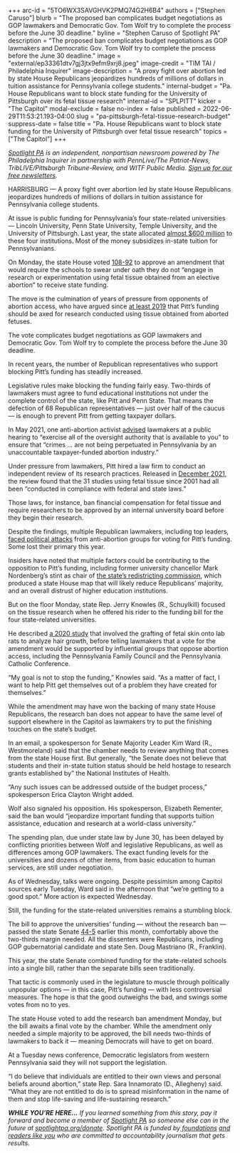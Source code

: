 +++
arc-id = "5TO6WX3SAVGHVK2PMQ74G2H6B4"
authors = ["Stephen Caruso"]
blurb = "The proposed ban complicates budget negotiations as GOP lawmakers and Democratic Gov. Tom Wolf try to complete the process before the June 30 deadline."
byline = "Stephen Caruso of Spotlight PA"
description = "The proposed ban complicates budget negotiations as GOP lawmakers and Democratic Gov. Tom Wolf try to complete the process before the June 30 deadline."
image = "external/ep33361dtv7gj3jtx9efm9xrj8.jpeg"
image-credit = "TIM TAI / Philadelphia Inquirer"
image-description = "A proxy fight over abortion led by state House Republicans jeopardizes hundreds of millions of dollars in tuition assistance for Pennsylvania college students."
internal-budget = "Pa. House Republicans want to block state funding for the University of Pittsburgh over its fetal tissue research"
internal-id = "SPLPITT"
kicker = "The Capitol"
modal-exclude = false
no-index = false
published = 2022-06-29T11:53:21.193-04:00
slug = "pa-pittsburgh-fetal-tissue-research-budget"
suppress-date = false
title = "Pa. House Republicans want to block state funding for the University of Pittsburgh over fetal tissue research"
topics = ["The Capitol"]
+++

<a href="https://www.spotlightpa.org/"><i>Spotlight PA</i></a><i> is an independent, nonpartisan newsroom powered by The Philadelphia Inquirer in partnership with PennLive/The Patriot-News, TribLIVE/Pittsburgh Tribune-Review, and WITF Public Media. </i><a href="https://www.spotlightpa.org/newsletters"><i>Sign up for our free newsletters</i></a><i>.</i>

HARRISBURG —&nbsp;A proxy fight over abortion led by state House Republicans jeopardizes hundreds of millions of dollars in tuition assistance for Pennsylvania college students.

At issue is public funding for Pennsylvania’s four state-related universities — Lincoln University, Penn State University, Temple University, and the University of Pittsburgh. Last year, the state allocated <a href="https://web.archive.org/20220618124018/https://www.budget.pa.gov/Publications%20and%20Reports/CommonwealthBudget/Documents/2021-22%20Enacted%20Budget/2021-22%20Budget%20Track%201.pdf">almost $600 million</a> to these four institutions. Most of the money subsidizes in-state tuition for Pennsylvanians.

On Monday, the state House voted <a href="https://www.legis.state.pa.us/CFDOCS/Legis/RC/Public/rc_view_action2.cfm?sess_yr=2021&sess_ind=0&rc_body=H&rc_nbr=1047">108-92</a> to approve an amendment that would require the schools to swear under oath they do not “engage in research or experimentation using fetal tissue obtained from an elective abortion” to receive state funding.

<script src="https://www.spotlightpa.org/embed.js" async></script><div data-spl-embed-version="1" data-spl-src="https://www.spotlightpa.org/embeds/newsletter/"></div>

The move is the culmination of years of pressure from opponents of abortion access, who have argued since <a href="https://www.penncapital-star.com/blog/house-republicans-ponder-rider-on-pitt-funding-to-prevent-fetal-tissue-research/">at least 2019</a> that Pitt’s funding should be axed for research conducted using tissue obtained from aborted fetuses.

The vote complicates budget negotiations as GOP lawmakers and Democratic Gov. Tom Wolf try to complete the process before the June 30 deadline.

In recent years, the number of Republican representatives who support blocking Pitt’s funding has steadily increased.

Legislative rules make blocking the funding fairly easy. Two-thirds of lawmakers must agree to fund educational institutions not under the complete control of the state, like Pitt and Penn State. That means the defection of 68 Republican representatives — just over half of the caucus — is enough to prevent Pitt from getting taxpayer dollars.

In May 2021, one anti-abortion activist <a href="https://web.archive.org/20220702064950/https://www.legis.state.pa.us/WU01/LI/TR/Transcripts/2021_0086T.pdf">advised</a> lawmakers at a public hearing to “exercise all of the oversight authority that is available to you” to ensure that “crimes … are not being perpetuated in Pennsylvania by an unaccountable taxpayer-funded abortion industry.”

Under pressure from lawmakers, Pitt hired a law firm to conduct an independent review of its research practices. Released in <a href="https://web.archive.org/20220611060054/https://humancelltissueresearch.pitt.edu/sites/default/files/Regulatory%20Assessment%20of%20Human%20Fetal%20Tissue%20Research%20(00877347-2)%5b4%5d.PDF">December 2021</a>, the review found that the 31 studies using fetal tissue since 2001 had all been “conducted in compliance with federal and state laws.”

Those laws, for instance, ban financial compensation for fetal tissue and require researchers to be approved by an internal university board before they begin their research.

Despite the findings, multiple Republican lawmakers, including top leaders, <a href="https://www.spotlightpa.org/news/2022/05/pa-primary-election-results-budget-impasse/">faced political attacks</a> from anti-abortion groups for voting for Pitt’s funding. Some lost their primary this year.

Insiders have noted that multiple factors could be contributing to the opposition to Pitt’s funding, including former university chancellor Mark Nordenberg’s stint as chair of <a href="https://www.spotlightpa.org/news/2021/12/pennsylvania-redistricting-state-house-senate-maps/">the state’s redistricting commission</a>, which produced a state House map that will likely reduce Republicans’ majority, and an overall distrust of higher education institutions.

But on the floor Monday, state Rep. Jerry Knowles (R., Schuylkill) focused on the tissue research when he offered his rider to the funding bill for the four state-related universities.

He described <a href="https://www.ncbi.nlm.nih.gov/pmc/articles/PMC7471691/">a 2020 study</a> that involved the grafting of fetal skin onto lab rats to analyze hair growth, before telling lawmakers that a vote for the amendment would be supported by influential groups that oppose abortion access, including the Pennsylvania Family Council and the Pennsylvania Catholic Conference.

“My goal is not to stop the funding,” Knowles said. “As a matter of fact, I want to help Pitt get themselves out of a problem they have created for themselves.”

While the amendment may have won the backing of many state House Republicans, the research ban does not appear to have the same level of support elsewhere in the Capitol as lawmakers try to put the finishing touches on the state’s budget.

In an email, a spokesperson for Senate Majority Leader Kim Ward (R., Westmoreland) said that the chamber needs to review anything that comes from the state House first. But generally, “the Senate does not believe that students and their in-state tuition status should be held hostage to research grants established by” the National Institutes of Health.

“Any such issues can be addressed outside of the budget process,” spokesperson Erica Clayton Wright added.

Wolf also signaled his opposition. His spokesperson, Elizabeth Rementer, said the ban would “jeopardize important funding that supports tuition assistance, education and research at a world-class university.”

The spending plan, due under state law by June 30, has been delayed by conflicting priorities between Wolf and legislative Republicans, as well as differences among GOP lawmakers. The exact funding levels for the universities and dozens of other items, from basic education to human services, are still under negotiation.

As of Wednesday, talks were ongoing. Despite pessimism among Capitol sources early Tuesday, Ward said in the afternoon that “we’re getting to a good spot.” More action is expected Wednesday.

Still, the funding for the state-related universities remains a stumbling block.

The bill to approve the universities’ funding — without the research ban — passed the state Senate <a href="https://www.legis.state.pa.us/CFDOCS/Legis/RC/Public/rc_view_action2.cfm?sess_yr=2021&sess_ind=0&rc_body=S&rc_nbr=583">44-5</a> earlier this month, comfortably above the two-thirds margin needed. All the dissenters were Republicans, including GOP gubernatorial candidate and state Sen. Doug Mastriano (R., Franklin).

This year, the state Senate combined funding for the state-related schools into a single bill, rather than the separate bills seen traditionally. 

<script src="https://www.spotlightpa.org/embed.js" async></script><div data-spl-embed-version="1" data-spl-src="https://www.spotlightpa.org/embeds/donate/"></div>

That tactic is commonly used in the legislature to muscle through politically unpopular options — in this case, Pitt’s funding — with less controversial measures. The hope is that the good outweighs the bad, and swings some votes from no to yes.

The state House voted to add the research ban amendment Monday, but the bill awaits a final vote by the chamber. While the amendment only needed a simple majority to be approved, the bill needs two-thirds of lawmakers to back it — meaning Democrats will have to get on board.

At a Tuesday news conference, Democratic legislators from western Pennsylvania said they will not support the legislation.

“I do believe that individuals are entitled to their own views and personal beliefs around abortion,” state Rep. Sara Innamorato (D., Allegheny) said. “What they are not entitled to do is to spread misinformation in the name of them and stop life-saving and life-sustaining research.”

<i><b>WHILE YOU’RE HERE...</b></i><i> If you learned something from this story, pay it forward and become a member of </i><a href="https://www.spotlightpa.org/"><i>Spotlight PA</i></a><i> so someone else can in the future at </i><a href="http://spotlightpa.org/donate"><i>spotlightpa.org/donate</i></a><i>. Spotlight PA is funded by</i><a href="https://www.spotlightpa.org/support"><i> foundations</i></a><i> </i><a href="https://www.spotlightpa.org/support"><i>and readers like you</i></a><i> who are committed to accountability journalism that gets results.</i>
